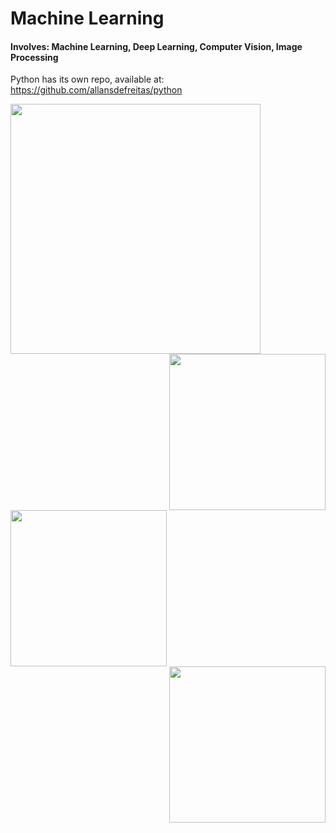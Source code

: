# Machine Learning

#### Involves: Machine Learning, Deep Learning, Computer Vision, Image Processing
Python has its own repo, available at: https://github.com/allansdefreitas/python

<div align="left">
  <img width="400px" src="https://www.tensorflow.org/images/tf_logo_horizontal.png">
</div>

<div align="right">
  <img width="250px" src="https://upload.wikimedia.org/wikipedia/commons/thumb/c/c6/PyTorch_logo_black.svg/2560px-PyTorch_logo_black.svg.png">
</div>

<div align="left">
  <img width="250px" src="https://upload.wikimedia.org/wikipedia/commons/thumb/0/05/Scikit_learn_logo_small.svg/2560px-Scikit_learn_logo_small.svg.png">
</div>


<div align="right">
  <img width="250px" src="https://upload.wikimedia.org/wikipedia/commons/thumb/e/ed/Pandas_logo.svg/2560px-Pandas_logo.svg.png">
</div>


